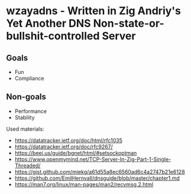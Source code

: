 # wzayadns - Written in Zig Andriy's Yet Another DNS Non-state-or-bullshit-controlled Server

## Goals
* Fun
* Compliance

## Non-goals
* Performance
* Stability

Used materials:
* https://datatracker.ietf.org/doc/html/rfc1035
* https://datatracker.ietf.org/doc/rfc9267/
* https://beej.us/guide/bgnet/html/#setsockoptman
* https://www.openmymind.net/TCP-Server-In-Zig-Part-1-Single-Threaded/
* https://gist.github.com/miekg/a61d55a8ec6560ad6c4a2747b21e6128
* https://github.com/EmilHernvall/dnsguide/blob/master/chapter1.md
* https://man7.org/linux/man-pages/man2/recvmsg.2.html
